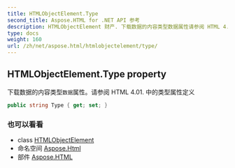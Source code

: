```yaml
---
title: HTMLObjectElement.Type
second_title: Aspose.HTML for .NET API 参考
description: HTMLObjectElement 财产. 下载数据的内容类型数据属性请参阅 HTML 4.01. 中的类型属性定义
type: docs
weight: 160
url: /zh/net/aspose.html/htmlobjectelement/type/
---
```

## HTMLObjectElement.Type property

下载数据的内容类型`数据`属性。请参阅 HTML 4.01. 中的类型属性定义

```csharp
public string Type { get; set; }
```

### 也可以看看

* class [HTMLObjectElement](../)
* 命名空间 [Aspose.Html](../../htmlobjectelement/)
* 部件 [Aspose.HTML](../../../)


